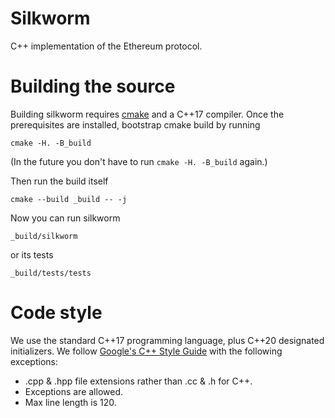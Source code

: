 Silkworm
===

C++ implementation of the Ethereum protocol.

# Building the source

Building silkworm requires [cmake](https://cgold.readthedocs.io/en/latest/first-step/installation.html) and a C++17 compiler.
Once the prerequisites are installed, bootstrap cmake build by running
```
cmake -H. -B_build
```
(In the future you don't have to run `cmake -H. -B_build` again.)

Then run the build itself
```
cmake --build _build -- -j
```
Now you can run silkworm
```
_build/silkworm
```
or its tests
```
_build/tests/tests
```

# Code style

We use the standard C++17 programming language, plus C++20 designated initializers.
We follow [Google's C++ Style Guide](https://google.github.io/styleguide/cppguide.html) with the following exceptions:

* .cpp & .hpp file extensions rather than .cc & .h for C++.
* Exceptions are allowed.
* Max line length is 120.
